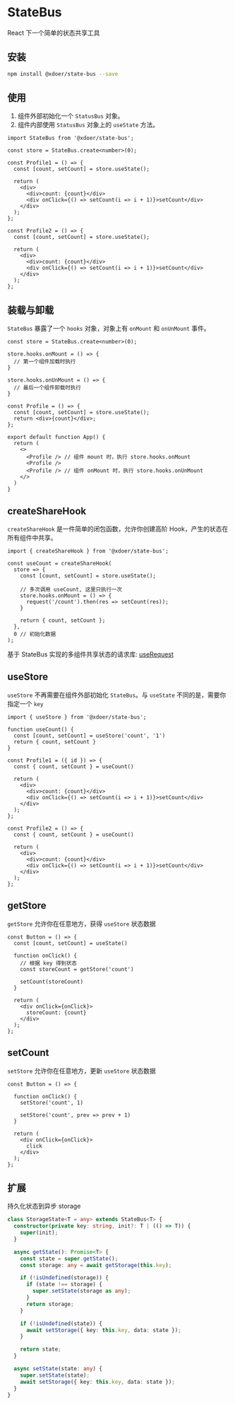 # StateBus

React 下一个简单的状态共享工具

## 安装

```bash
npm install @xdoer/state-bus --save
```

## 使用

1. 组件外部初始化一个 `StatusBus` 对象。
2. 组件内部使用 `StatusBus` 对象上的 `useState` 方法。

```tsx
import StateBus from '@xdoer/state-bus';

const store = StateBus.create<number>(0);

const Profile1 = () => {
  const [count, setCount] = store.useState();

  return (
    <div>
      <div>count: {count}</div>
      <div onClick={() => setCount(i => i + 1)}>setCount</div>
    </div>
  );
};

const Profile2 = () => {
  const [count, setCount] = store.useState();

  return (
    <div>
      <div>count: {count}</div>
      <div onClick={() => setCount(i => i + 1)}>setCount</div>
    </div>
  );
};
```

## 装载与卸载

`StateBus` 暴露了一个 `hooks` 对象，对象上有 `onMount` 和 `onUnMount` 事件。

```tsx
const store = StateBus.create<number>(0);

store.hooks.onMount = () => {
  // 第一个组件加载时执行
}

store.hooks.onUnMount = () => {
  // 最后一个组件卸载时执行
}

const Profile = () => {
  const [count, setCount] = store.useState();
  return <div>{count}</div>;
};

export default function App() {
  return (
    <>
      <Profile /> // 组件 mount 时，执行 store.hooks.onMount
      <Profile />
      <Profile /> // 组件 onMount 时，执行 store.hooks.onUnMount
    </>
  )
}
```

## createShareHook

`createShareHook` 是一件简单的闭包函数，允许你创建高阶 Hook，产生的状态在所有组件中共享。

```tsx
import { createShareHook } from '@xdoer/state-bus';

const useCount = createShareHook(
  store => {
    const [count, setCount] = store.useState();

    // 多次调用 useCount, 这里只执行一次
    store.hooks.onMount = () => {
      request('/count').then(res => setCount(res));
    }

    return { count, setCount };
  },
  0 // 初始化数据
);
```

基于 StateBus 实现的多组件共享状态的请求库: [useRequest](https://pre-quest.vercel.app/#/use-request)

## useStore

`useStore` 不再需要在组件外部初始化 `StateBus`。与 `useState` 不同的是，需要你指定一个 `key`

```tsx
import { useStore } from '@xdoer/state-bus';

function useCount() {
  const [count, setCount] = useStore('count', '1')
  return { count, setCount }
}

const Profile1 = ({ id }) => {
  const { count, setCount } = useCount()

  return (
    <div>
      <div>count: {count}</div>
      <div onClick={() => setCount(i => i + 1)}>setCount</div>
    </div>
  );
};

const Profile2 = () => {
  const { count, setCount } = useCount()

  return (
    <div>
      <div>count: {count}</div>
      <div onClick={() => setCount(i => i + 1)}>setCount</div>
    </div>
  );
};
```

## getStore

`getStore` 允许你在任意地方，获得 `useStore` 状态数据

```tsx
const Button = () => {
  const [count, setCount] = useState()

  function onClick() {
    // 根据 key 得到状态
    const storeCount = getStore('count')

    setCount(storeCount)
  }

  return (
    <div onClick={onClick}>
      storeCount: {count}
    </div>
  );
};
```

## setCount

`setStore` 允许你在任意地方，更新 `useStore` 状态数据

```tsx
const Button = () => {

  function onClick() {
    setStore('count', 1)

    setStore('count', prev => prev + 1)
  }

  return (
    <div onClick={onClick}>
      click
    </div>
  );
};
```

## 扩展

持久化状态到异步 storage

```ts
class StorageState<T = any> extends StateBus<T> {
  constructor(private key: string, init?: T | (() => T)) {
    super(init);
  }

  async getState(): Promise<T> {
    const state = super.getState();
    const storage: any = await getStorage(this.key);

    if (!isUndefined(storage)) {
      if (state !== storage) {
        super.setState(storage as any);
      }
      return storage;
    }

    if (!isUndefined(state)) {
      await setStorage({ key: this.key, data: state });
    }

    return state;
  }

  async setState(state: any) {
    super.setState(state);
    await setStorage({ key: this.key, data: state });
  }
}
```

